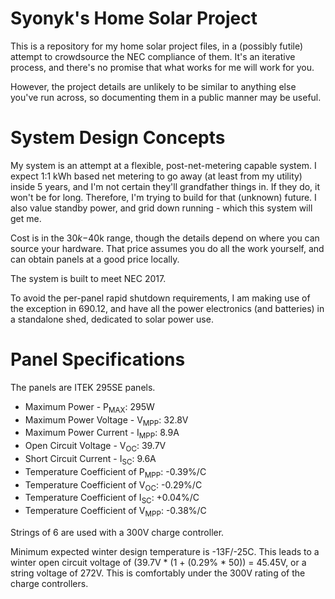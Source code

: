 # Syonyk's Home Solar Project

This is a repository for my home solar project files, in a (possibly futile) attempt to crowdsource the NEC compliance of them.  It's an iterative process, and there's no promise that what works for me will work for you.

However, the project details are unlikely to be similar to anything else you've run across, so documenting them in a public manner may be useful.

# System Design Concepts
My system is an attempt at a flexible, post-net-metering capable system.  I expect 1:1 kWh based net metering to go away (at least from my utility) inside 5 years, and I'm not certain they'll grandfather things in.  If they do, it won't be for long.  Therefore, I'm trying to build for that (unknown) future.  I also value standby power, and grid down running - which this system will get me.

Cost is in the $30k-$40k range, though the details depend on where you can source your hardware.  That price assumes you do all the work yourself, and can obtain panels at a good price locally.

The system is built to meet NEC 2017.

To avoid the per-panel rapid shutdown requirements, I am making use of the exception in 690.12, and have all the power electronics (and batteries) in a standalone shed, dedicated to solar power use.

# Panel Specifications
The panels are ITEK 295SE panels.

* Maximum Power - P<sub>MAX</sub>: 295W
* Maximum Power Voltage - V<sub>MPP</sub>: 32.8V
* Maximum Power Current - I<sub>MPP</sub>: 8.9A
* Open Circuit Voltage - V<sub>OC</sub>: 39.7V
* Short Circuit Current - I<sub>SC</sub>: 9.6A
* Temperature Coefficient of P<sub>MPP</sub>: -0.39%/C
* Temperature Coefficient of V<sub>OC</sub>: -0.29%/C
* Temperature Coefficient of I<sub>SC</sub>: +0.04%/C
* Temperature Coefficient of V<sub>MPP</sub>: -0.38%/C

Strings of 6 are used with a 300V charge controller.

Minimum expected winter design temperature is -13F/-25C.  This leads to a winter open circuit voltage of (39.7V * (1 + (0.29% * 50)) = 45.45V, or a string voltage of 272V.  This is comfortably under the 300V rating of the charge controllers.
